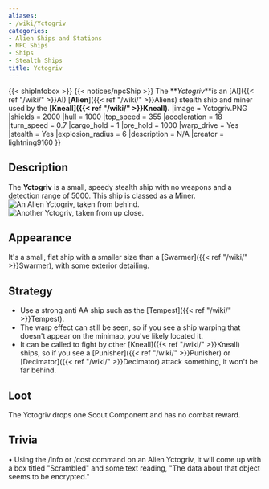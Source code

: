 ```yaml
---
aliases:
- /wiki/Yctogriv
categories:
- Alien Ships and Stations
- NPC Ships
- Ships
- Stealth Ships
title: Yctogriv
---
```


{{< shipInfobox >}} {{< notices/npcShip >}} The **_Yctogriv_**is an [AI]({{< ref "/wiki/" >}}AI) [**Alien**]({{< ref "/wiki/" >}}Aliens) stealth ship and miner used by the **[Kneall]({{< ref "/wiki/" >}}Kneall).**  |image = Yctogriv.PNG |shields = 2000 |hull = 1000 |top_speed = 355 |acceleration = 18 |turn_speed = 0.7 |cargo_hold = 1 |ore_hold = 1000 |warp_drive = Yes |stealth = Yes |explosion_radius = 6 |description = N/A |creator = lightning9160 }}

## Description

The **Yctogriv** is a small, speedy stealth ship with no weapons and a detection range of 5000. This ship is classed as a Miner. ![An Alien
Yctogriv, taken from
behind.](<Alien_Ycto_1_(by_rockpop2011).png> "An Alien Yctogriv, taken from behind.") ![Another Yctogriv, taken from up
close.](<Alien_Ycto_2_(by_rockpop2011).png> "Another Yctogriv, taken from up close.")

## Appearance

It's a small, flat ship with a smaller size than a [Swarmer]({{< ref "/wiki/" >}}Swarmer), with some exterior detailing.

## Strategy

- Use a strong anti AA ship such as the [Tempest]({{< ref "/wiki/" >}}Tempest).
- The warp effect can still be seen, so if you see a ship warping that doesn't appear on the minimap, you've likely located it.
- It can be called to fight by other [Kneall]({{< ref "/wiki/" >}}Kneall) ships, so if you see a [Punisher]({{< ref "/wiki/" >}}Punisher) or [Decimator]({{< ref "/wiki/" >}}Decimator) attack something, it won't be far behind.

## Loot

The Yctogriv drops one Scout Component and has no combat reward.

## Trivia

• Using the /info or /cost command on an Alien Yctogriv, it will come up with a box titled "Scrambled" and some text reading, "The data about that object seems to be encrypted."